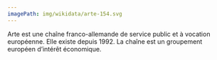 ```yaml
---
imagePath: img/wikidata/arte-154.svg
---
```


Arte est une chaîne franco-allemande de service public et à vocation européenne. Elle existe depuis 1992. La chaîne est un groupement européen d’intérêt économique.
